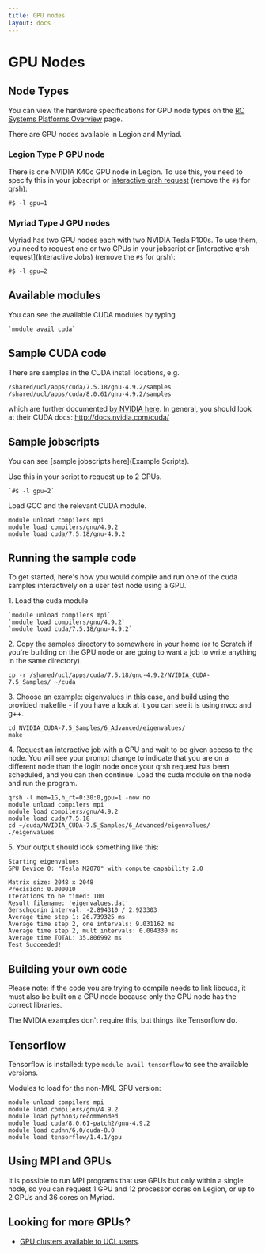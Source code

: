 ```yaml
---
title: GPU nodes
layout: docs
---
```


# GPU Nodes

## Node Types

You can view the hardware specifications for GPU node types on the [RC Systems Platforms Overview](RC_Systems.md) page.

There are GPU nodes available in Legion and Myriad.

### Legion Type P GPU node

There is one NVIDIA K40c GPU node in Legion. To use this, you need to
specify this in your jobscript or [interactive qrsh request](Interactive_Jobs.md) (remove the `#$` for qrsh): 

```
#$ -l gpu=1
```

### Myriad Type J GPU nodes

Myriad has two GPU nodes each with two NVIDIA Tesla P100s. To use them,
you need to request one or two GPUs in your jobscript or [interactive
qrsh request](Interactive Jobs) (remove the `#$` for qrsh):

```
#$ -l gpu=2
```

## Available modules

You can see the available CUDA modules by typing

```
`module avail cuda`
```

## Sample CUDA code

There are samples in the CUDA install locations, e.g. 

```
/shared/ucl/apps/cuda/7.5.18/gnu-4.9.2/samples
/shared/ucl/apps/cuda/8.0.61/gnu-4.9.2/samples
``` 

which are further documented [by NVIDIA here](http://docs.nvidia.com/cuda/cuda-samples/index.html). In general,
you should look at their CUDA docs: <http://docs.nvidia.com/cuda/>

## Sample jobscripts

You can see [sample jobscripts here](Example Scripts).

Use this in your script to request up to 2 GPUs. 

```
`#$ -l gpu=2`
```

Load GCC and the relevant CUDA module. 

```
module unload compilers mpi
module load compilers/gnu/4.9.2
module load cuda/7.5.18/gnu-4.9.2
```

## Running the sample code

To get started, here's how you would compile and run one of the cuda
samples interactively on a user test node using a GPU.

1\. Load the cuda module 

```
`module unload compilers mpi`  
`module load compilers/gnu/4.9.2`  
`module load cuda/7.5.18/gnu-4.9.2`
```

2\. Copy the samples directory to somewhere in your home (or to Scratch
if you're building on the GPU node or are going to want a job to write
anything in the same directory).

```
cp -r /shared/ucl/apps/cuda/7.5.18/gnu-4.9.2/NVIDIA_CUDA-7.5_Samples/ ~/cuda
```

3\. Choose an example: eigenvalues in this case, and build using the
provided makefile - if you have a look at it you can see it is using
nvcc and g++. 

```
cd NVIDIA_CUDA-7.5_Samples/6_Advanced/eigenvalues/
make
```

4\. Request an interactive job with a GPU and wait to be
given access to the node. You will see your prompt change to indicate
that you are on a different node than the login node once your qrsh
request has been scheduled, and you can then continue. Load the cuda
module on the node and run the program. 

```
qrsh -l mem=1G,h_rt=0:30:0,gpu=1 -now no
module unload compilers mpi
module load compilers/gnu/4.9.2
module load cuda/7.5.18
cd ~/cuda/NVIDIA_CUDA-7.5_Samples/6_Advanced/eigenvalues/
./eigenvalues
```

5\. Your output should look something like this: 

```
Starting eigenvalues  
GPU Device 0: "Tesla M2070" with compute capability 2.0

Matrix size: 2048 x 2048   
Precision: 0.000010  
Iterations to be timed: 100  
Result filename: 'eigenvalues.dat'  
Gerschgorin interval: -2.894310 / 2.923303  
Average time step 1: 26.739325 ms  
Average time step 2, one intervals: 9.031162 ms  
Average time step 2, mult intervals: 0.004330 ms  
Average time TOTAL: 35.806992 ms  
Test Succeeded!
```

## Building your own code

Please note: if the code you are trying to compile needs to link
libcuda, it must also be built on a GPU node because only the GPU node
has the correct libraries.

The NVIDIA examples don't require this, but things like Tensorflow do.

## Tensorflow

Tensorflow is installed: type `module avail tensorflow` to see the
available versions.

Modules to load for the non-MKL GPU version: 

```
module unload compilers mpi  
module load compilers/gnu/4.9.2  
module load python3/recommended  
module load cuda/8.0.61-patch2/gnu-4.9.2  
module load cudnn/6.0/cuda-8.0  
module load tensorflow/1.4.1/gpu
```

## Using MPI and GPUs

It is possible to run MPI programs that use GPUs but only within a
single node, so you can request 1 GPU and 12 processor cores on Legion, or up to 2
GPUs and 36 cores on Myriad.

## Looking for more GPUs?

  - [GPU clusters available to UCL users](GPU_clusters).

